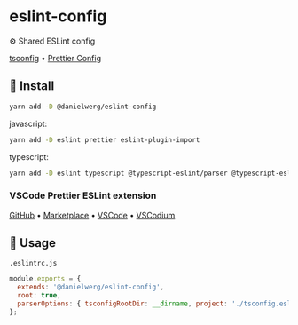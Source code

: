 # eslint-config

⚙️ Shared ESLint config

[tsconfig](https://github.com/danielwerg/tsconfig)
• [Prettier Config](https://github.com/danielwerg/prettier-config)

## 💾 Install

```sh
yarn add -D @danielwerg/eslint-config
```

javascript:

```sh
yarn add -D eslint prettier eslint-plugin-import
```

typescript:

```sh
yarn add -D eslint typescript @typescript-eslint/parser @typescript-eslint/eslint-plugin prettier eslint-plugin-import
```

### VSCode Prettier ESLint extension

[GitHub](https://github.com/idahogurl/vs-code-prettier-eslint)
• [Marketplace](https://marketplace.visualstudio.com/items?itemName=rvest.vs-code-prettier-eslint)
• [VSCode](vscode:extension/rvest.vs-code-prettier-eslint)
• [VSCodium](vscodium:extension/rvest.vs-code-prettier-eslint)

## 👀 Usage

`.eslintrc.js`

```js
module.exports = {
  extends: '@danielwerg/eslint-config',
  root: true,
  parserOptions: { tsconfigRootDir: __dirname, project: './tsconfig.eslint.json' }
};
```
